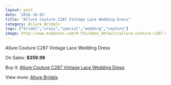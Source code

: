 ```yaml
---
layout: post
date: '2016-10-02'
title: "Allure Couture C287 Vintage Lace Wedding Dress"
category: Allure Bridals
tags: ["bridal","crazy","special","wedding","couture"]
image: http://www.eudances.com/9-thickbox_default/allure-couture-c287-vintage-lace-wedding-dress.jpg
---
```

Allure Couture C287 Vintage Lace Wedding Dress

On Sales: **$359.99**
<a href="https://www.eudances.com/en/allure-bridals/4-allure-couture-c287-vintage-lace-wedding-dress.html"><amp-img layout="responsive" width="600" height="600" src="//www.eudances.com/9-thickbox_default/allure-couture-c287-vintage-lace-wedding-dress.jpg" alt="Allure Couture C287 Vintage Lace Wedding Dress 0" /></a>
<a href="https://www.eudances.com/en/allure-bridals/4-allure-couture-c287-vintage-lace-wedding-dress.html"><amp-img layout="responsive" width="600" height="600" src="//www.eudances.com/10-thickbox_default/allure-couture-c287-vintage-lace-wedding-dress.jpg" alt="Allure Couture C287 Vintage Lace Wedding Dress 1" /></a>
<a href="https://www.eudances.com/en/allure-bridals/4-allure-couture-c287-vintage-lace-wedding-dress.html"><amp-img layout="responsive" width="600" height="600" src="//www.eudances.com/11-thickbox_default/allure-couture-c287-vintage-lace-wedding-dress.jpg" alt="Allure Couture C287 Vintage Lace Wedding Dress 2" /></a>
<a href="https://www.eudances.com/en/allure-bridals/4-allure-couture-c287-vintage-lace-wedding-dress.html"><amp-img layout="responsive" width="600" height="600" src="//www.eudances.com/12-thickbox_default/allure-couture-c287-vintage-lace-wedding-dress.jpg" alt="Allure Couture C287 Vintage Lace Wedding Dress 3" /></a>

Buy it: [Allure Couture C287 Vintage Lace Wedding Dress](https://www.eudances.com/en/allure-bridals/4-allure-couture-c287-vintage-lace-wedding-dress.html "Allure Couture C287 Vintage Lace Wedding Dress")

View more: [Allure Bridals](https://www.eudances.com/en/2-allure-bridals "Allure Bridals")